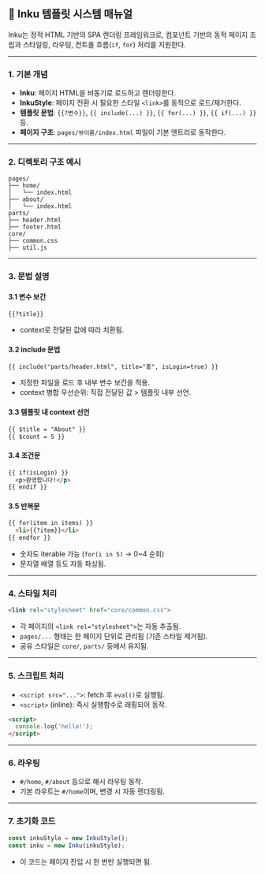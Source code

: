 ## 🧩 Inku 템플릿 시스템 매뉴얼

Inku는 정적 HTML 기반의 SPA 렌더링 프레임워크로, 컴포넌트 기반의 동적 페이지 조립과 스타일링, 라우팅, 컨트롤 흐름(`if`, `for`) 처리를 지원한다.

---

### 1. 기본 개념

- **Inku**: 페이지 HTML을 비동기로 로드하고 렌더링한다.
- **InkuStyle**: 페이지 전환 시 필요한 스타일 `<link>`를 동적으로 로드/제거한다.
- **템플릿 문법**: `{{?변수}}`, `{{ include(...) }}`, `{{ for(...) }}`, `{{ if(...) }}` 등.
- **페이지 구조**: `pages/뷰이름/index.html` 파일이 기본 엔트리로 동작한다.

---

### 2. 디렉토리 구조 예시

```
pages/
├── home/
│   └── index.html
├── about/
│   └── index.html
parts/
├── header.html
├── footer.html
core/
├── common.css
├── util.js
```

---

### 3. 문법 설명

#### 3.1 변수 보간

```html
{{?title}}
```
- context로 전달된 값에 따라 치환됨.

#### 3.2 include 문법

```html
{{ include("parts/header.html", title="홈", isLogin=true) }}
```
- 지정한 파일을 로드 후 내부 변수 보간을 적용.
- context 병합 우선순위: 직접 전달된 값 > 템플릿 내부 선언.

#### 3.3 템플릿 내 context 선언

```html
{{ $title = "About" }}
{{ $count = 5 }}
```

#### 3.4 조건문

```html
{{ if(isLogin) }}
  <p>환영합니다!</p>
{{ endif }}
```

#### 3.5 반복문

```html
{{ for(item in items) }}
  <li>{{?item}}</li>
{{ endfor }}
```

- 숫자도 iterable 가능 (`for(i in 5)` → 0~4 순회)
- 문자열 배열 등도 자동 파싱됨.

---

### 4. 스타일 처리

```html
<link rel="stylesheet" href="core/common.css">
```

- 각 페이지의 `<link rel="stylesheet">`는 자동 추출됨.
- `pages/...` 형태는 한 페이지 단위로 관리됨 (기존 스타일 제거됨).
- 공유 스타일은 `core/`, `parts/` 등에서 유지됨.

---

### 5. 스크립트 처리

- `<script src="...">`: fetch 후 `eval()`로 실행됨.
- `<script>` (inline): 즉시 실행함수로 래핑되어 동작.

```html
<script>
  console.log('hello!');
</script>
```

---

### 6. 라우팅

- `#/home`, `#/about` 등으로 해시 라우팅 동작.
- 기본 라우트는 `#/home`이며, 변경 시 자동 렌더링됨.

---

### 7. 초기화 코드

```js
const inkuStyle = new InkuStyle();
const inku = new Inku(inkuStyle);
```

- 이 코드는 페이지 진입 시 한 번만 실행되면 됨.

